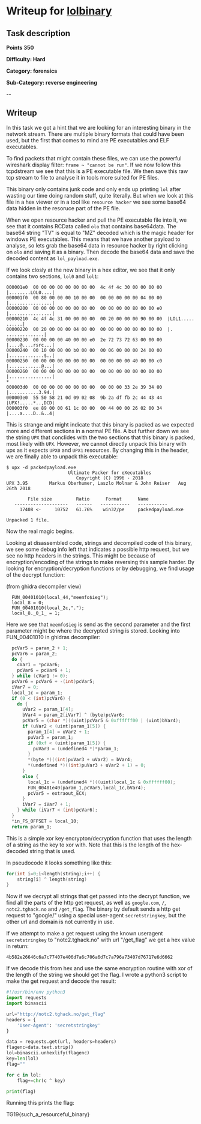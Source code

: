 # Writeup for [lolbinary](README.md)

## Task description
**Points 350**

**Difficulty: Hard**

**Category: forensics**

**Sub-Category: reverse engineering**

--

 
## Writeup
  
In this task we got a hint that we are looking for an interesting binary in the network stream.
There are multiple binary formats that could have been used, but the first that comes to mind are PE executables and ELF executables.

To find packets that might contain these files, we can use the powerful wireshark display filter: `frame ~ "cannot be run"`.
If we now follow this tcpdstream we see that this is a PE executable file. We then save this raw tcp stream to file to analyse it in tools more suited for PE files.

This binary only contains junk code and only ends up printing `lol` after wasting our time doing random stuff, quite literally.
But when we look at this file in a hex viewer or in a tool like `resource hacker` we see some base64 data hidden in the resoruce part of the PE file.

When we open resource hacker and pull the PE executable file into it, we see that it contains RCData called `olo` that contains base64data. The base64 string "TV" is equal to "MZ" decoded which is the magic header for windows PE executables. This means that we have another payload to analyse, so lets grab the base64 data in resource hacker by right clicking on `olo` and saving it as a binary.
Then decode the base64 data and save the decoded content as `lol_payload.exe`.

If we look closly at the new binary in a hex editor, we see that it only contains two sections, `lol0` and `lol1`:

```
000001e0  00 00 00 00 00 00 00 00  4c 4f 4c 30 00 00 00 00  |........LOL0....|
000001f0  00 80 00 00 00 10 00 00  00 00 00 00 00 04 00 00  |................|
00000200  00 00 00 00 00 00 00 00  00 00 00 00 80 00 00 e0  |................|
00000210  4c 4f 4c 31 00 00 00 00  00 20 00 00 00 90 00 00  |LOL1..... ......|
00000220  00 20 00 00 00 04 00 00  00 00 00 00 00 00 00 00  |. ..............|
00000230  00 00 00 00 40 00 00 e0  2e 72 73 72 63 00 00 00  |....@....rsrc...|
00000240  00 10 00 00 00 b0 00 00  00 06 00 00 00 24 00 00  |.............$..|
00000250  00 00 00 00 00 00 00 00  00 00 00 00 40 00 00 c0  |............@...|
00000260  00 00 00 00 00 00 00 00  00 00 00 00 00 00 00 00  |................|
*
000003d0  00 00 00 00 00 00 00 00  00 00 00 33 2e 39 34 00  |...........3.94.|
000003e0  55 50 58 21 0d 09 02 08  9b 2a df fb 2c 44 43 44  |UPX!.....*..,DCD|
000003f0  ee 89 00 00 61 1c 00 00  00 44 00 00 26 02 00 34  |....a....D..&..4|
```


This is strange and might indicate that this binary is packed as we expected more and different sections in a normal PE file.
A but further down we see the string `UPX` that conclides with the two sections that this binary is packed, most likely with `UPX`.
However, we cannot directly unpack this binary with upx as it expects `UPX0` and `UPX1` resources. By changing this in the header, we are finally able to unpack this executable:

```
$ upx -d packedpayload.exe
                       Ultimate Packer for eXecutables
                          Copyright (C) 1996 - 2018
UPX 3.95        Markus Oberhumer, Laszlo Molnar & John Reiser   Aug 26th 2018

        File size         Ratio      Format      Name
   --------------------   ------   -----------   -----------
     17408 <-     10752   61.76%    win32/pe     packedpayload.exe

Unpacked 1 file. 
```

Now the real magic begins.

Looking at disassembled code, strings and decompiled code of this binary, we see some debug info left that indicates a possible http request, but we see no http headers in the strings. This might be because of encryption/encoding of the strings to make reversing this sample harder. By looking for encryption/decryption functions or by debugging, we find usage of the decrypt function:

(from ghidra decompiler view)
```
  FUN_00401010(local_44,"meemfo$ieg");
  local_8 = 0;
  FUN_00401010(local_2c,".");
  local_8._0_1_ = 1;
```
Here we see that `meemfo$ieg` is send as the second parameter and the first parameter might be where the decrypted string is stored.
Looking into FUN_00401010 in ghidras decompiler:

```c
  pcVar5 = param_2 + 1;
  pcVar6 = param_2;
  do {
    cVar1 = *pcVar6;
    pcVar6 = pcVar6 + 1;
  } while (cVar1 != 0);
  pcVar6 = pcVar6 + -(int)pcVar5;
  iVar7 = 0;
  local_1c = param_1;
  if (0 < (int)pcVar6) {
    do {
      uVar2 = param_1[4];
      bVar4 = param_2[iVar7] ^ (byte)pcVar6;
      pcVar5 = (char *)((uint)pcVar5 & 0xffffff00 | (uint)bVar4);
      if (uVar2 < (uint)param_1[5]) {
        param_1[4] = uVar2 + 1;
        puVar3 = param_1;
        if (0xf < (uint)param_1[5]) {
          puVar3 = (undefined4 *)*param_1;
        }
        *(byte *)((int)puVar3 + uVar2) = bVar4;
        *(undefined *)((int)puVar3 + uVar2 + 1) = 0;
      }
      else {
        local_1c = (undefined4 *)((uint)local_1c & 0xffffff00);
        FUN_00401e40(param_1,pcVar5,local_1c,bVar4);
        pcVar5 = extraout_ECX;
      }
      iVar7 = iVar7 + 1;
    } while (iVar7 < (int)pcVar6);
  }
  *in_FS_OFFSET = local_10;
  return param_1;
```

This is a simple xor key encrypton/decryption function that uses the length of a string as the key to xor with. Note that this is the length of the hex-decoded string that is used.

In pseudocode it looks something like this:

```c
for(int i=0;i<length(string);i++) {
    string[i] ^ length(string)
}
```


Now if we decrypt all strings that get passed into the decrypt function, we find all the parts of the http get request, as well as `google.com`, `/`, `notc2.tghack.no` and `/get_flag`.
The binary by default sends a http get request to "google/" using a special user-agent `secretstringkey`, but the other url and domain is not currently in use.

If we attempt to make a get request using the known useragent `secretstringkey` to "notc2.tghack.no" with url "/get_flag" we get a hex value in return:

```
4b582e26646c6a7c77407e406d7a6c706a6d7c7a796a73407d76717e6d6662
```

If we decode this from hex and use the same encryption routine with xor of the length of the string we should get the flag.
I wrote a python3 script to make the get request and decode the result:

```python
#!/usr/bin/env python3
import requests
import binascii

url="http://notc2.tghack.no/get_flag"
headers = {
    'User-Agent': 'secretstringkey'
}

data = requests.get(url, headers=headers)
flagenc=data.text.strip()
lol=binascii.unhexlify(flagenc)
key=len(lol)
flag=""

for c in lol:
    flag+=chr(c ^ key)

print(flag)
```
Running this prints the flag:

TG19{such_a_resourceful_binary}
